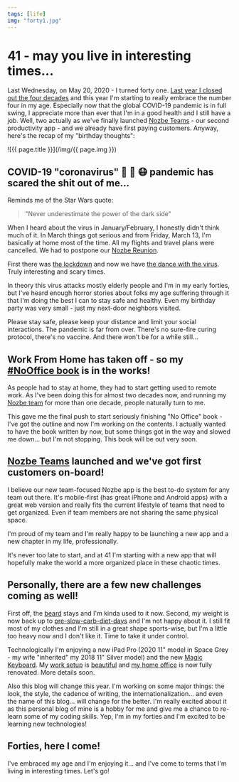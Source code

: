 ```yaml
---
tags: [life]
img: "forty1.jpg"
---
```


# 41 - may you live in interesting times...

Last Wednesday, on May 20, 2020 - I turned forty one. [Last year I closed out the four decades](https://sliwinski.com/forty) and this year I'm starting to really embrace the number four in my age. Especially now that the global COVID-19 pandemic is in full swing, I appreciate more than ever that I'm in a good health and I still have a job. Well, two actually as we've finally launched [Nozbe Teams](https://nozbe.com/) - our second productivity app - and we already have first paying customers. Anyway, here's the recap of my "birthday thoughts":

<!--More-->

![{{ page.title }}](/img/{{ page.img }})

## COVID-19 "coronavirus" 👑 🦠 😷 pandemic has scared the shit out of me...

Reminds me of the Star Wars quote:

> "Never underestimate the power of the dark side"

When I heard about the virus in January/February, I honestly didn't think much of it. In March things got serious and from Friday, March 13, I'm basically at home most of the time. All my flights and travel plans were cancelled. We had to postpone our [Nozbe Reunion](https://sliwinski.com/reunion).

First there was [the lockdown](https://medium.com/@tomaspueyo/coronavirus-act-today-or-people-will-die-f4d3d9cd99ca) and now we have [the dance with the virus](https://medium.com/@tomaspueyo/coronavirus-the-hammer-and-the-dance-be9337092b56). Truly interesting and scary times.

In theory this virus attacks mostly elderly people and I'm in my early forties, but I've heard enough horror stories about folks my age suffering through it that I'm doing the best I can to stay safe and healthy. Even my birthday party was very small - just my next-door neighbors visited.

Please stay safe, please keep your distance and limit your social interactions. The pandemic is far from over. There's no sure-fire curing protocol, there's no vaccine. And there won't be for a while still...

## Work From Home has taken off - so my [#NoOffice book](https://nooffice.org) is in the works!

As people had to stay at home, they had to start getting used to remote work. As I've been doing this for almost two decades now, and running my [Nozbe team](https://nozbe.com/about) for more than one decade, people naturally turn to me.

This gave me the final push to start seriously finishing "No Office" book - I've got the outline and now I'm working on the contents. I actually wanted to have the book written by now, but some things got in the way and slowed me down... but I'm not stopping. This book will be out very soon.

## [Nozbe Teams](https://nozbe.com/) launched and we've got first customers on-board!

I believe our new team-focused Nozbe app is the best to-do system for any team out there. It's mobile-first (has great iPhone and Android apps) with a great web version and really fits the current lifestyle of teams that need to get organized. Even if team members are not sharing the same physical space.

I'm proud of my team and I'm really happy to be launching a new app and a new chapter in my life, professionally.

It's never too late to start, and at 41 I'm starting with a new app that will hopefully make the world a more organized place in these chaotic times.

## Personally, there are a few new challenges coming as well!

First off, the [beard](https://sliwinski.com/beard) stays and I'm kinda used to it now. Second, my weight is now back up to [pre-slow-carb-diet-days](https://sliwinski.com/slow-carb-diet) and I'm not happy about it. I still fit most of my clothes and I'm still in a great shape sports-wise, but I'm a little too heavy now and I don't like it. Time to take it under control.

Technologically I'm enjoying a new iPad Pro (2020 11" model in Space Grey - my wife "inherited" my 2018 11" Silver model) and the new [Magic Keyboard](https://sliwinski.com/magic). My [work setup](https://sliwinski.com/desk) is [beautiful](https://sliwinski.com/backlit) and [my home office](https://sliwinski.com/office20) is now fully renovated. More details soon.

Also this blog will change this year. I'm working on some major things: the look, the style, the cadence of writing, the internationalization... and even the name of this blog... will change for the better. I'm really excited about it as this personal blog of mine is a hobby for me and give me a chance to re-learn some of my coding skills. Yep, I'm in my forties and I'm excited to be learning new technologies!

## Forties, here I come!

I've embraced my age and I'm enjoying it... and I've come to terms that I'm living in interesting times. Let's go!

[n]: https://nozbe.com/?a=mike
[p]: https://thepodcast.fm/